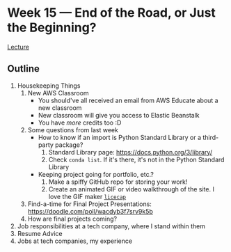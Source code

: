 # Week 15 — End of the Road, or Just the Beginning?


[Lecture](https://docs.google.com/presentation/d/1ieR79dy-5gQxWAhZq-9zYDOatweWpqCqZaJIWtGlkBM/edit?usp=sharing)

## Outline

1. Housekeeping Things
   1. New AWS Classroom
      * You should've all received an email from AWS Educate about a new classroom
      * New classroom will give you access to Elastic Beanstalk
      * You have _more_ credits too :D
   2. Some questions from last week
      * How to know if an import is Python Standard Library or a third-party package?
        1. Standard Library page: https://docs.python.org/3/library/
        2. Check `conda list`. If it's there, it's not in the Python Standard Library
      * Keeping project going for portfolio, etc.?
        1. Make a spiffy GitHub repo for storing your work!
        2. Create an animated GIF or video walkthrough of the site. I love the GIF maker [`licecap`](https://www.cockos.com/licecap/)
   3. Find-a-time for Final Project Presentations: <https://doodle.com/poll/wacdyb3f7srv9k5b>
   4. How are final projects coming?
2. Job responsibilities at a tech company, where I stand within them
3. Resume Advice
5. Jobs at tech companies, my experience
